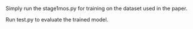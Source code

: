 Simply run the  stage1mos.py for training on the dataset used in the paper.  

Run test.py to evaluate the trained model.
